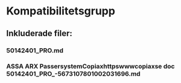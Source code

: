 # Kompatibilitetsgrupp

## Inkluderade filer:


### 50142401_PRO.md

### ASSA ARX PassersystemCopiaxhttpswwwcopiaxse  doc  50142401_PRO_-5673107801002031696.md